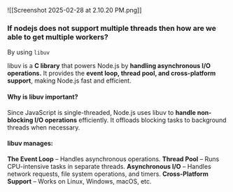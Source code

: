 ![[Screenshot 2025-02-28 at 2.10.20 PM.png]]

### If nodejs does not support multiple threads then how are we able to get multiple workers?
By using `libuv`

libuv is a **C library** that powers Node.js by **handling asynchronous I/O operations.** It provides the **event loop, thread pool, and cross-platform support**, making Node.js fast and efficient.

#### Why is libuv important?
Since JavaScript is single-threaded, Node.js uses libuv to **handle non-blocking I/O operations** efficiently. It offloads blocking tasks to background threads when necessary.


#### libuv manages:

**The Event Loop** – Handles asynchronous operations.
**Thread Pool** – Runs CPU-intensive tasks in separate threads.
**Asynchronous I/O** – Handles network requests, file system operations, and timers.
**Cross-Platform Support** – Works on Linux, Windows, macOS, etc.
